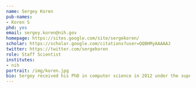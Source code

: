 ```yaml
---
name: Sergey Koren
pub-names:
- Koren S
phd: yes
email: sergey.koren@nih.gov
homepage: https://sites.google.com/site/sergekoren/
scholar: https://scholar.google.com/citations?user=QQBHMyAAAAAJ
twitter: https://twitter.com/sergekoren
role: Staff Scientist
institutes:
- nih
portrait: /img/koren.jpg
bio: Sergey received his PhD in computer science in 2012 under the supervision of Mihai Pop at the University of Maryland. He joined the National Bioforensics Analysis Center in 2011 and was appointed as an associate principal investigator in 2014. During this time, he pioneered the use of single-molecule sequencing for the reconstruction of complete genomes. In 2015, he joined the National Human Genome Research Institute as a founding member of the Genome Informatics Section. His research focuses on the efficient analysis of large-scale genomic datasets and new methods for metagenomic analysis and assembly of high-noise single-molecule sequencing data.
---
```

